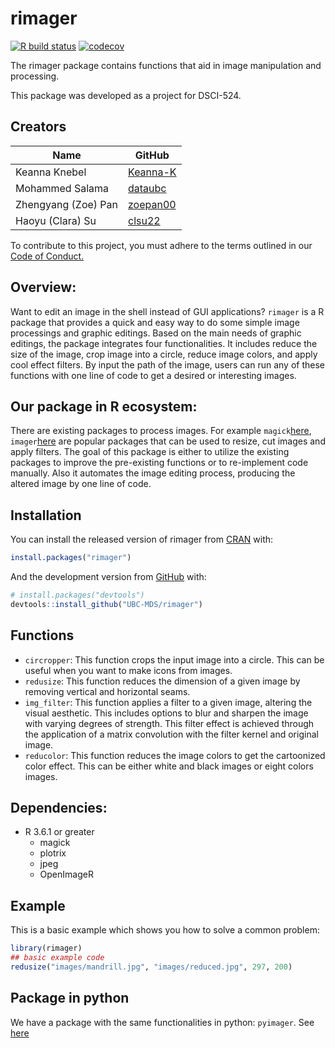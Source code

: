 
<!-- README.md is generated from README.Rmd. Please edit that file -->

# rimager

<!-- badges: start -->

[![R build status](https://github.com/UBC-MDS/rimager/workflows/R-CMD-check/badge.svg)](https://github.com/UBC-MDS/rimager/action)
[![codecov](https://codecov.io/gh/UBC-MDS/rimager/branch/master/graph/badge.svg)](https://codecov.io/gh/UBC-MDS/rimager)
<!-- badges: end -->

The rimager package contains functions that aid in image manipulation
and processing.

This package was developed as a project for DSCI-524.

## Creators

| Name                | GitHub                                  |
| ------------------- | --------------------------------------- |
| Keanna Knebel       | [Keanna-K](https://github.com/Keanna-K) |
| Mohammed Salama     | [dataubc](https://github.com/dataubc)   |
| Zhengyang (Zoe) Pan | [zoepan00](https://github.com/zoepan00) |
| Haoyu (Clara) Su    | [clsu22](https://github.com/clsu22)     |

To contribute to this project, you must adhere to the terms outlined in
our [Code of
Conduct.](https://github.com/UBC-MDS/rimager/blob/master/CONDUCT.md)

## Overview:

Want to edit an image in the shell instead of GUI applications?
`rimager` is a R package that provides a quick and easy way to do some
simple image processings and graphic editings. Based on the main needs
of graphic editings, the package integrates four functionalities. It
includes reduce the size of the image, crop image into a circle, reduce
image colors, and apply cool effect filters. By input the path of the
image, users can run any of these functions with one line of code to get
a desired or interesting images.

## Our package in R ecosystem:

There are existing packages to process images. For example
`magick`[here](https://cran.r-project.org/web/packages/magick/vignettes/intro.html),
`imager`[here](https://dahtah.github.io/imager/imager.html) are popular
packages that can be used to resize, cut images and apply filters. The
goal of this package is either to utilize the existing packages to
improve the pre-existing functions or to re-implement code manually.
Also it automates the image editing process, producing the altered image
by one line of code.

## Installation

You can install the released version of rimager from
[CRAN](https://CRAN.R-project.org) with:

``` r
install.packages("rimager")
```

And the development version from [GitHub](https://github.com/) with:

``` r
# install.packages("devtools")
devtools::install_github("UBC-MDS/rimager")
```

## Functions

  - `circropper`: This function crops the input image into a circle.
    This can be useful when you want to make icons from images.
  - `redusize`: This function reduces the dimension of a given image by
    removing vertical and horizontal seams.
  - `img_filter`: This function applies a filter to a given image,
    altering the visual aesthetic. This includes options to blur and
    sharpen the image with varying degrees of strength. This filter
    effect is achieved through the application of a matrix convolution
    with the filter kernel and original image.
  - `reducolor`: This function reduces the image colors to get the
    cartoonized color effect. This can be either white and black images
    or eight colors images.

## Dependencies:

  - R 3.6.1 or greater
      - magick
      - plotrix
      - jpeg
      - OpenImageR

## Example

This is a basic example which shows you how to solve a common problem:

``` r
library(rimager)
## basic example code
redusize("images/mandrill.jpg", "images/reduced.jpg", 297, 200)
```

## Package in python

We have a package with the same functionalities in python: `pyimager`.
See [here](https://github.com/UBC-MDS/pyimager)
